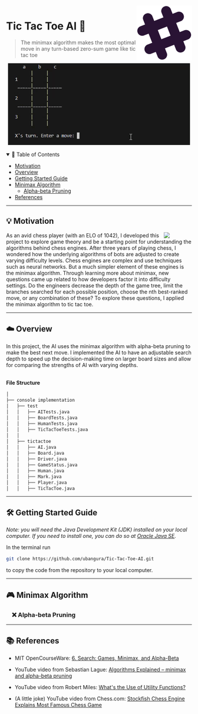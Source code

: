 <img src="https://github.com/ubangura/Tic-Tac-Toe-AI/blob/main/src/main/app/assets/icons/logo.png" align="right" />

# Tic Tac Toe AI 🤖
> The minimax algorithm makes the most optimal move in any turn-based zero-sum game like tic tac toe

<p align="center"> 
  <img src="demo.gif" alt="AI (Player O) wins against human (Player x)">
</p>

<!-- TABLE OF CONTENTS -->
<details open="open">
  <summary> 📖 Table of Contents</summary>
  <ul>
    <li><a href="#motivation"> Motivation</a></li>
    <li><a href="#overview"> Overview</a></li>
    <li><a href="#getting-started-guide"> Getting Started Guide</a>
    </li>
    <li><a href="#minimax-algorithm"> Minimax Algorithm</a>
      <ul>
        <li><a href="#alpha-beta-pruning"> Alpha-beta Pruning</a></li>
      </ul>
    </li>
    <li><a href="#references"> References</a></li>
  </ul>
</details>

---

<!-- Motivation -->
<h2 id="motivation"> 💡 Motivation</h2>
<img src="https://stockfishchess.org/images/logo/icon_512x512@2x.png" width="15%" align="right" />
As an avid chess player (with an ELO of 1042), I developed this project to explore game theory and be a starting point for understanding the algorithms behind chess engines. After three years of playing chess, I wondered how the underlying algorithms of bots are adjusted to create varying difficulty levels. Chess engines are complex and use techniques such as neural networks. But a much simpler element of these engines is the minimax algorithm. Through learning more about minimax, new questions came up related to how developers factor it into difficulty settings. Do the engineers decrease the depth of the game tree, limit the branches searched for each possible position, choose the nth best-ranked move, or any combination of these? To explore these questions, I applied the minimax algorithm to tic tac toe.

---

<!-- OVERVIEW -->
<h2 id="overview"> ☁️ Overview</h2>
In this project, the AI uses the minimax algorithm with alpha-beta pruning to make the best next move. I implemented the AI to have an adjustable search depth to speed up the decision-making time on larger board sizes and allow for comparing the strengths of AI with varying depths.
<br>
<br>

**File Structure**

    │
    ├── console implementation
    │   ├── test
    │   │   ├── AITests.java
    │   │   ├── BoardTests.java
    │   │   ├── HumanTests.java
    │   │   ├── TicTacToeTests.java
    │   │
    │   ├── tictactoe
    │   │   ├── AI.java
    │   │   ├── Board.java
    │   │   ├── Driver.java
    │   │   ├── GameStatus.java
    │   │   ├── Human.java
    │   │   ├── Mark.java
    │   │   ├── Player.java
    │   │   ├── TicTacToe.java

---

<!-- Getting Started Guide -->
<h2 id="getting-started-guide"> 🛠️ Getting Started Guide</h2>

*Note: you will need the Java Development Kit (JDK) installed on your local computer. If you need to install one, you can do so at [Oracle Java SE](https://www.oracle.com/java/technologies/javase-downloads.html).*
<br>

In the terminal run
```bash
git clone https://github.com/ubangura/Tic-Tac-Toe-AI.git
```
to copy the code from the repository to your local computer.

---

<!-- Minimax Algorithm -->
<h2 id="minimax-algorithm"> 🎮 Minimax Algorithm</h2>

<!-- Alpha-beta Pruning -->
<h3 id="alpha-beta-pruning"> &nbsp; &nbsp; ❌ Alpha-beta Pruning</h3>

---

<!-- REFERENCES -->
<h2 id="references"> 📚 References</h2>

<ul>
  <li>
    <p>MIT OpenCourseWare: <a href="https://www.youtube.com/watch?v=STjW3eH0Cik">6. Search: Games, Minimax, and Alpha-Beta</a></p>
  </li>
  <li>
    <p>YouTube video from Sebastian Lague: <a href="https://www.youtube.com/watch?v=l-hh51ncgDI">Algorithms Explained – minimax and alpha-beta pruning</a></p>
  </li>
  <li>
    <p>YouTube video from Robert Miles: <a href="https://www.youtube.com/watch?v=8AvIErXFoH8">What's the Use of Utility Functions?</a></p>
  </li>
  <li>
    <p>(A little joke) YouTube video from Chess.com: <a href="https://www.youtube.com/watch?v=lP36_hLMHIc">Stockfish Chess Engine Explains Most Famous Chess Game</a></p>
  </li>
</ul>
